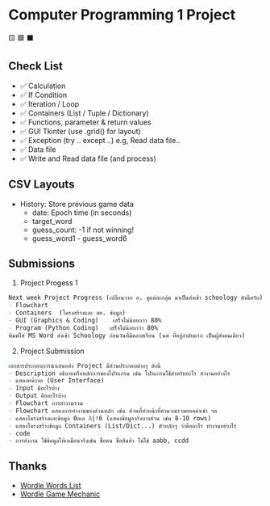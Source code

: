 # Computer Programming 1 Project

🟨 🟩 ⬛

## Check List

- ✅ Calculation
- ✅ If Condition
- ✅ Iteration / Loop
- ✅ Containers (List / Tuple / Dictionary)
- ✅ Functions, parameter & return values
- ✅  GUI Tkinter (use .grid() for layout)
- ✅ Exception (try .. except ..) e.g, Read data file..
- ✅ Data file
- ✅ Write and Read data file (and process)

## CSV Layouts

- History: Store previous game data
  - date: Epoch time (in seconds)
  - target_word
  - guess_count: -1 if not winning!
  - guess_word1 - guess_word6

## Submissions

1. Project Progess 1

```md
Next week Project Progress (เปลี่ยนจาก อ. ดูแต่ละกลุ่ม มาเป็นส่งเข้า schoology ดังนี้ครับ)
- Flowchart
- Containers  (โครงสร้างและ ตย. ข้อมูล)
- GUI (Graphics & Coding)    เสร็จไม่น้อยกว่า 80%
- Program (Python Coding)   เสร็จไม่น้อยกว่า 80%
พิมพ์ใส่ MS Word ส่งเข้า Schoology ก่อนวันที่มีคลาสเรียน (นศ ที่อยู่ลำดับแรก เป็นผู้ส่งคนเดียว)
```

2. Project Submission

```md
เอกสารประกอบการนําเสนอส่ง Project มีส่วนประกอบต่างๆ ดังนี้
- Description อธิบายหรือหลักการของโปรแกรม เช่น โปรแกรมใช้สําหรับอะไร ทํางานอย่างไร
- แสดงหน้าจอ (User Interface)
- Input มีอะไรบ้าง
- Output คืออะไรบ้าง
- Flowchart การทํางานรวม
- Flowchart แสดงการทํางานของส่วนหลัก เช่น ส่วนที่ทําหน้าที่คํานวณรวมยอดค่าเช่า ฯล
- แสดงโครงสร้างและข้อมูล 0ลเล กิ|!6 (แสดงข้อมูลจริงบางส่วน เช่น 8-10 rows)
- แสดงโครงสร้างข้อมูล Containers (List/Dict...) ตัวหลักๆ ว่าคืออะไร ทํางานอย่างไร
- code
- การส่งงาน ใช้ข้อมูลให้เหมือนจริงเช่น ชื่อคน ชื่อสินค้า ไม่ใช่ aabb, ccdd
```

## Thanks

- [Wordle Words List](https://github.com/tabatkins/wordle-list)
- [Wordle Game Mechanic](https://github.com/AravindhStanley/wordle-clone-python/blob/main/src/modules/wordle.py)
